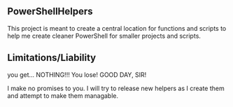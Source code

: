 ## PowerShellHelpers

This project is meant to create a central location for functions and scripts to help me create cleaner PowerShell for smaller projects and scripts.

## Limitations/Liability
you get... NOTHING!!! You lose! GOOD DAY, SIR! 

I make no promises to you. I will try to release new helpers as I create them and attempt to make them managable. 



